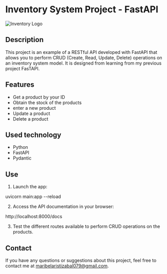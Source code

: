 # Inventory System Project - FastAPI

<img src="img/inventory_system.png" alt="Inventory Logo">

## Description

This project is an example of a RESTful API developed with FastAPI that allows you to perform CRUD (Create, Read, Update, Delete) operations on an inventory system model. It is designed from learning from my previous project FasTAPI.

## Features

- Get a product by your ID
- Obtain the stock of the products
- enter a new product
- Update a product
- Delete a product

## Used technology

- Python
- FastAPI
- Pydantic


## Use

1. Launch the app:

uvicorn main:app --reload


2. Access the API documentation in your browser:

http://localhost:8000/docs


3. Test the different routes available to perform CRUD operations on the products.

## Contact

If you have any questions or suggestions about this project, feel free to contact me at [maribelaristizabal079@gmail.com](https://github.com/maribelaristizabal).


